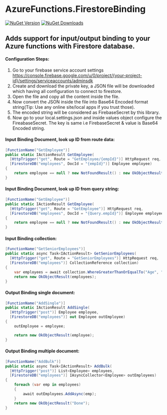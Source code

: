 # AzureFunctions.FirestoreBinding
<a href="https://www.nuget.org/packages/AzureFunctions.FirestoreBinding"><img alt="NuGet Version" src="https://img.shields.io/nuget/v/AzureFunctions.FirestoreBinding"></a>
<a href="https://www.nuget.org/packages/AzureFunctions.FirestoreBinding"><img alt="NuGet Downloads" src="https://img.shields.io/nuget/dt/AzureFunctions.FirestoreBinding"></a>

## Adds support for input/output binding to your Azure functions with Firestore database.

#### Configuration Steps: 
1. Go to your firebase service account settings https://console.firebase.google.com/u/0/project/{your-project-id}/settings/serviceaccounts/adminsdk
2. Create and download the private key, a JSON file will be downloaded which having all configuration to connect to firestore.
3. Open the file and copy all the content inside the file.
4. Now convert the JSON inside the file into Base64 Encoded format string(Tip: Use any online site/local apps if you trust those).
5. The encoded string will be considered as FirebaseSecret by this library.
6. Now go to your local.settings.json and inside values object configure the FireabaseSecret. The key is same i.e FirebaseSecret & value is Base64 Encoded string.


#### Input Binding Document, look up ID from route data:
```csharp
[FunctionName("GetEmployee")]
public static IActionResult GetEmployee(
  [HttpTrigger("get", Route = "GetEmployee/{empId}")] HttpRequest req, 
  [FirestoreDB("employees", DocId = "{empId}")] Employee employee)
{
    return employee == null ? new NotFoundResult() : new OkObjectResult(employee);
}
```


#### Input Binding Document, look up ID from query string:
```csharp
[FunctionName("GetEmployee")]
public static IActionResult GetEmployee(
  [HttpTrigger("get", Route = "GetEmployee")] HttpRequest req, 
  [FirestoreDB("employees", DocId = "{Query.empId}")] Employee employee)
{
    return employee == null ? new NotFoundResult() : new OkObjectResult(employee);
}
```

#### Input Binding collection:
```csharp
[FunctionName("GetSeniorEmployees")]
public static async Task<IActionResult> GetSeniorEmployees(
  [HttpTrigger("get", Route = "GetSeniorEmployees")] HttpRequest req,
  [FirestoreDB("employees")] CollectionReference collection)
{
    var employees = await collection.WhereGreaterThanOrEqualTo("Age", "40").GetDocumentsAsync<Employee>();
    return new OkObjectResult(employees);
}
```


#### Output Binding single document:
```csharp
[FunctionName("AddSingle")]
public static IActionResult AddSingle(
  [HttpTrigger("post")] Employee employee,
  [FirestoreDB("employees")] out Employee outEmployee)
{
    outEmployee = employee;

    return new OkObjectResult(employee);
}
```

#### Output Binding multiple document:
```csharp
[FunctionName("AddBulk")]
public static async Task<IActionResult> AddBulk(
  [HttpTrigger("post")] List<Employee> employees,
  [FirestoreDB("employees")] IAsyncCollector<Employee> outEmployees)
{
    foreach (var emp in employees)
    {
        await outEmployees.AddAsync(emp);
    }
    return new OkObjectResult("Done");
}
```
